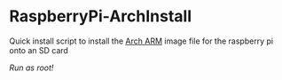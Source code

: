 # RaspberryPi-ArchInstall #
Quick install script to install the [Arch ARM](https://archlinuxarm.org/platforms/armv6/raspberry-pi) image file for the raspberry pi onto an SD card

*Run as root!*
